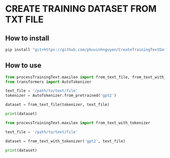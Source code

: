# CREATE TRAINING DATASET FROM TXT FILE

## How to install

```bash
pip install "git+https://github.com/phuvinhnguyen/CreateTrainingTextDataset.git"
```

## How to use

```python
from processTrainingText.maxilen import from_text_file, from_text_with_tokenizer
from transformers import AutoTokenizer

text_file = '/path/to/text/file'
tokenizer = AutoTokenizer.from_pretrained('gpt2')

dataset = from_text_file(tokenizer, text_file)

print(dataset)
```

```python
from processTrainingText.maxilen import from_text_with_tokenizer

text_file = '/path/to/text/file'

dataset = from_text_with_tokenizer('gpt2', text_file)

print(dataset)
```

